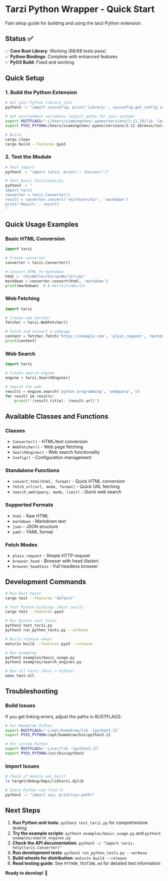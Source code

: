 # Tarzi Python Wrapper - Quick Start

Fast setup guide for building and using the tarzi Python extension.

## Status ✅

✅ **Core Rust Library**: Working (68/68 tests pass)  
✅ **Python Bindings**: Complete with enhanced features  
✅ **PyO3 Build**: Fixed and working  

## Quick Setup

### 1. Build the Python Extension

```bash
# Get your Python library info
python3 -c "import sysconfig; print('Library:', sysconfig.get_config_var('LIBDIR')); print('Python lib:', sysconfig.get_config_var('LDLIBRARY'))"

# Set environment variables (adjust paths for your system)
export RUSTFLAGS="-L/Users/xiamingchen/.pyenv/versions/3.11.10/lib -lpython3.11"
export PYO3_PYTHON=/Users/xiamingchen/.pyenv/versions/3.11.10/envs/tarzi/bin/python3

# Build
cargo clean
cargo build --features pyo3
```

### 2. Test the Module

```bash
# Test import
python3 -c "import tarzi; print('✅ Success!')"

# Test basic functionality
python3 -c "
import tarzi
converter = tarzi.Converter()
result = converter.convert('<h1>Test</h1>', 'markdown')
print('Result:', result)
"
```

## Quick Usage Examples

### Basic HTML Conversion
```python
import tarzi

# Create converter
converter = tarzi.Converter()

# Convert HTML to markdown
html = '<h1>Hello</h1><p>World!</p>'
markdown = converter.convert(html, 'markdown')
print(markdown)  # # Hello\n\nWorld!
```

### Web Fetching
```python
import tarzi

# Create web fetcher
fetcher = tarzi.WebFetcher()

# Fetch and convert a webpage
content = fetcher.fetch('https://example.com', 'plain_request', 'markdown')
print(content)
```

### Web Search
```python
import tarzi

# Create search engine
engine = tarzi.SearchEngine()

# Search the web
results = engine.search('python programming', 'webquery', 5)
for result in results:
    print(f"{result.title}: {result.url}")
```

## Available Classes and Functions

### Classes
- `Converter()` - HTML/text conversion
- `WebFetcher()` - Web page fetching  
- `SearchEngine()` - Web search functionality
- `Config()` - Configuration management

### Standalone Functions
- `convert_html(html, format)` - Quick HTML conversion
- `fetch_url(url, mode, format)` - Quick URL fetching
- `search_web(query, mode, limit)` - Quick web search

### Supported Formats
- `html` - Raw HTML
- `markdown` - Markdown text
- `json` - JSON structure
- `yaml` - YAML format

### Fetch Modes
- `plain_request` - Simple HTTP request
- `browser_head` - Browser with head (faster)
- `browser_headless` - Full headless browser

## Development Commands

```bash
# Run Rust tests
cargo test --features "default"

# Test Python bindings (Rust tests)
cargo test --features pyo3

# Run Python unit tests
python3 test_tarzi.py
python3 run_python_tests.py --verbose

# Build release wheel
maturin build --features pyo3 --release

# Run examples
python3 examples/basic_usage.py
python3 examples/search_engines.py

# Run all tests (Rust + Python)
make test-all
```

## Troubleshooting

### Build Issues
If you get linking errors, adjust the paths in RUSTFLAGS:
```bash
# For Homebrew Python
export RUSTFLAGS="-L/opt/homebrew/lib -lpython3.11"
export PYO3_PYTHON=/opt/homebrew/bin/python3.11

# For system Python
export RUSTFLAGS="-L/usr/lib -lpython3.11"
export PYO3_PYTHON=/usr/bin/python3
```

### Import Issues
```bash
# Check if module was built
ls target/debug/deps/libtarzi.dylib

# Check Python can find it
python3 -c "import sys; print(sys.path)"
```

## Next Steps

1. **Run Python unit tests**: `python3 test_tarzi.py` for comprehensive testing
2. **Try the example scripts**: `python3 examples/basic_usage.py` and `python3 examples/search_engines.py`
3. **Check the API documentation**: `python3 -c "import tarzi; help(tarzi.Converter)"`
4. **Run development tests**: `python3 run_python_tests.py --verbose`
5. **Build wheels for distribution**: `maturin build --release`
6. **Read testing guide**: See `PYTHON_TESTING.md` for detailed test information

**Ready to develop!** 🚀 